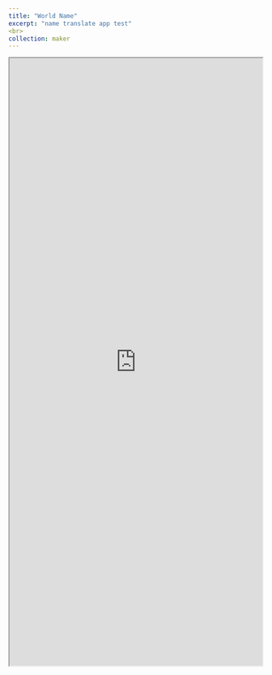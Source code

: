 ```yaml
---
title: "World Name"
excerpt: "name translate app test"
<br>
collection: maker
---
```


<iframe src="https://docs.google.com/spreadsheets/d/e/2PACX-1vQO5Qp8poi-bzBoaMG8rU1A8-Ho7wincKqO5azhW29H-njwRWM2H22-_hXj8RHzcEgn-VzjoR9HabRP/pubhtml?gid=1330741323&amp;single=true&amp;widget=true&amp;headers=false" width="500" height="1200"></iframe>
